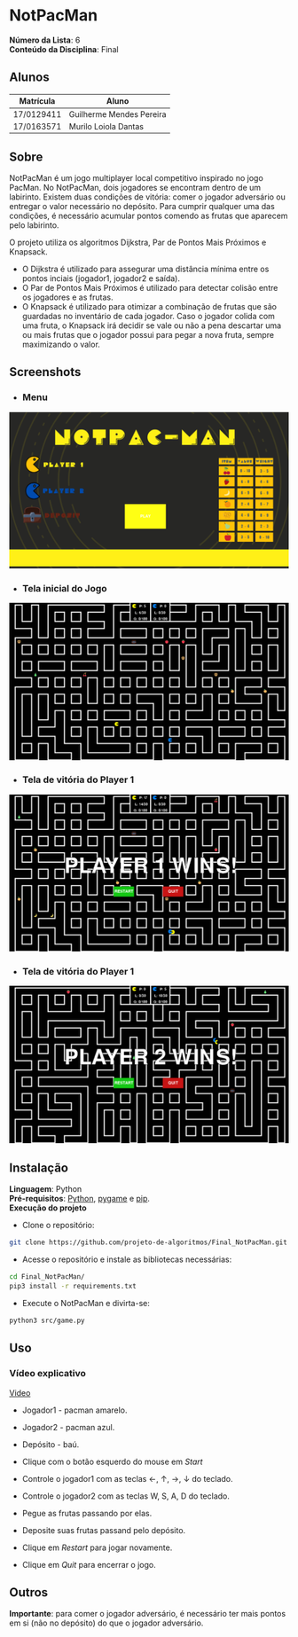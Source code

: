# NotPacMan

**Número da Lista**: 6<br>
**Conteúdo da Disciplina**: Final<br>

## Alunos
|Matrícula | Aluno |
| -- | -- |
| 17/0129411  |  Guilherme Mendes Pereira |
| 17/0163571  |  Murilo Loiola Dantas |

## Sobre 
NotPacMan é um jogo multiplayer local competitivo inspirado no jogo PacMan. No NotPacMan, dois jogadores se encontram dentro de um labirinto. Existem duas condições de vitória: comer o jogador adversário ou entregar o valor necessário no depósito. Para cumprir qualquer uma das condições, é necessário acumular pontos comendo as frutas que aparecem pelo labirinto.

O projeto utiliza os algoritmos Dijkstra, Par de Pontos Mais Próximos e Knapsack. 
* O Dijkstra é utilizado para assegurar uma distância mínima entre os pontos inciais (jogador1, jogador2 e saída).
* O Par de Pontos Mais Próximos é utilizado para detectar colisão entre os jogadores e as frutas.
* O Knapsack é utilizado para otimizar a combinação de frutas que são guardadas no inventário de cada jogador. Caso o jogador colida com uma fruta, o Knapsack irá decidir se vale ou não a pena descartar uma ou mais frutas que o jogador possui para pegar a nova fruta, sempre maximizando o valor.

## Screenshots

* ### Menu

![print_menu](images/screenshots/image1.png)

* ### Tela inicial do Jogo

![print_game](images/screenshots/image2.png)

* ### Tela de vitória do Player 1

![print_win](images/screenshots/image3.png)

* ### Tela de vitória do Player 1

![print_win](images/screenshots/image4.png)

## Instalação 
**Linguagem**: Python<br>
**Pré-requisitos**: [Python](https://www.python.org/downloads/), [pygame](https://www.pygame.org/wiki/GettingStarted) e [pip](https://packaging.python.org/tutorials/installing-packages/).<br>
**Execução do projeto** <br>

* Clone o repositório:
```bash
git clone https://github.com/projeto-de-algoritmos/Final_NotPacMan.git
```
* Acesse o repositório e instale as bibliotecas necessárias:
```bash
cd Final_NotPacMan/
pip3 install -r requirements.txt
```
* Execute o NotPacMan e divirta-se:
```bash
python3 src/game.py
```

## Uso 

### Vídeo explicativo
[Video](https://github.com/projeto-de-algoritmos/Final_NotPacMan/blob/master/video_explicativo.mp4)

* Jogador1 - pacman amarelo.
* Jogador2 - pacman azul.
* Depósito - baú.

* Clique com o botão esquerdo do mouse em *Start*
* Controle o jogador1 com as teclas ←, ↑, →,  ↓ do teclado.
* Controle o jogador2 com as teclas W, S, A, D do teclado.
* Pegue as frutas passando por elas.
* Deposite suas frutas passand pelo depósito.
* Clique em *Restart* para jogar novamente.
* Clique em *Quit* para encerrar o jogo.

## Outros 
**Importante**: para comer o jogador adversário, é necessário ter mais pontos em si (não no depósito) do que o jogador adversário.




